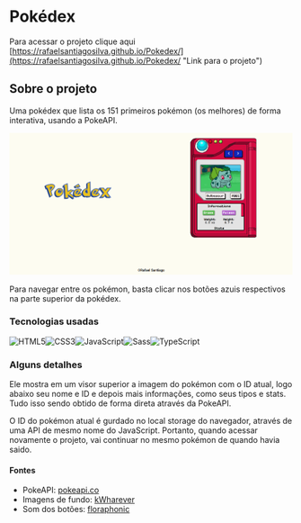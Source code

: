 # Pokédex

Para acessar o projeto clique aqui
[https://rafaelsantiagosilva.github.io/Pokedex/](https://rafaelsantiagosilva.github.io/Pokedex/ "Link para o projeto")

## Sobre o projeto

Uma pokédex que lista os 151 primeiros pokémon (os melhores) de forma interativa, usando a PokeAPI.

![Imagem do projeto final](./src/images/final-project.png)

Para navegar entre os pokémon, basta clicar nos botões azuis respectivos na parte superior da pokédex.

### Tecnologias usadas

![HTML5](https://img.shields.io/badge/HTML5-E34F26?style=for-the-badge&logo=html5&logoColor=white)![CSS3](https://img.shields.io/badge/CSS3-1572B6?style=for-the-badge&logo=css3&logoColor=white)![JavaScript](https://img.shields.io/badge/JavaScript-F7DF1E?style=for-the-badge&logo=javascript&logoColor=black)![Sass](https://img.shields.io/badge/Sass-ffddef?style=for-the-badge&logo=sass)![TypeScript](https://img.shields.io/badge/TypeScript-007ACC?style=for-the-badge&logo=typescript&logoColor=white)

### Alguns detalhes

Ele mostra em um visor superior a imagem do pokémon com o ID atual, logo abaixo seu nome e ID e depois mais informações, como seus tipos e stats. Tudo isso sendo obtido de forma direta através da PokeAPI.

O ID do pokémon atual é gurdado no local storage do navegador, através de uma API de mesmo nome do JavaScript. Portanto, quando acessar novamente o projeto, vai continuar no mesmo pokémon de quando havia saido.

#### Fontes

- PokeAPI: [pokeapi.co](https://pokeapi.co/)
- Imagens de fundo: [kWharever](https://www.deviantart.com/kwharever/art/Battle-Backgrounds-v-2-FREE-TO-USE-768031287)
- Som dos botões: [floraphonic](https://pixabay.com/pt/users/floraphonic-38928062/?utm_source=link-attribution&utm_medium=referral&utm_campaign=music&utm_content=186976>floraphonic)
